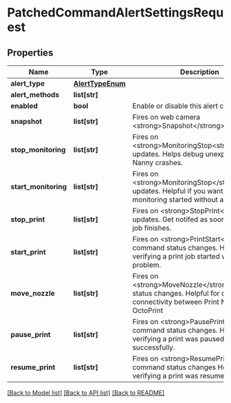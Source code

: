 # PatchedCommandAlertSettingsRequest

## Properties
Name | Type | Description | Notes
------------ | ------------- | ------------- | -------------
**alert_type** | [**AlertTypeEnum**](AlertTypeEnum.md) |  | [optional] 
**alert_methods** | **list[str]** |  | [optional] 
**enabled** | **bool** | Enable or disable this alert channel | [optional] 
**snapshot** | **list[str]** | Fires on web camera &lt;strong&gt;Snapshot&lt;/strong&gt; command | [optional] 
**stop_monitoring** | **list[str]** | Fires on &lt;strong&gt;MonitoringStop&lt;strong&gt; updates.   Helps debug unexpected Print Nanny crashes. | [optional] 
**start_monitoring** | **list[str]** | Fires on &lt;strong&gt;MonitoringStop&lt;/strong&gt; updates. Helpful if you want to confirm monitoring started without a problem. | [optional] 
**stop_print** | **list[str]** | Fires on &lt;strong&gt;StopPrint&lt;/strong&gt; updates. Get notifed as soon as a print job finishes.  | [optional] 
**start_print** | **list[str]** | Fires on &lt;strong&gt;PrintStart&lt;/strong&gt; command status changes. Helpful for verifying a print job started without a problem. | [optional] 
**move_nozzle** | **list[str]** | Fires on &lt;strong&gt;MoveNozzle&lt;/strong&gt;command status changes. Helpful for debugging connectivity between Print Nanny and OctoPrint | [optional] 
**pause_print** | **list[str]** | Fires on &lt;strong&gt;PausePrint&lt;/strong&gt; command status changes. Helpful for verifying a print was paused successfully. | [optional] 
**resume_print** | **list[str]** | Fires on &lt;strong&gt;ResumePrint&lt;/strong&gt; command status changes Helpful for verifying a print was resumed. | [optional] 

[[Back to Model list]](../README.md#documentation-for-models) [[Back to API list]](../README.md#documentation-for-api-endpoints) [[Back to README]](../README.md)


